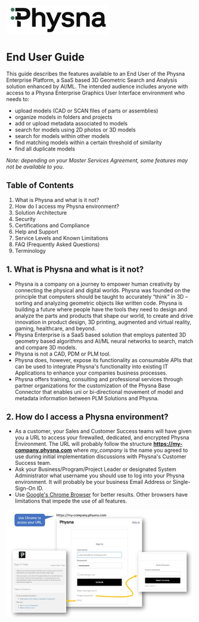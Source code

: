 ![Physna_Logo](./images/Physna_Logo.jpg)
# End User Guide
This guide describes the features available to an End User of the Physna Enterprise Platform, a SaaS based 3D Geometric Search and Analysis solution enhanced by AI/ML. The intended audience includes anyone with access to a Physna Enterprise Graphics User Interface environment who needs to:
- upload models (CAD or SCAN files of parts or assemblies)
- organize models in folders and projects
- add or upload metadata associated to models
- search for models using 2D photos or 3D models
- search for models within other models 
- find matching models within a certain threshold of similarity
- find all duplicate models

_Note: depending on your Master Services Agreement, some features may not be available to you_.

## Table of Contents

1. What is Physna and what is it not?
2. How do I access my Physna environment?
3. Solution Architecture
4. Security
5. Certifications and Compliance
6. Help and Support
7. Service Levels and Known Limitations
7. FAQ (Frequently Asked Questions)
9. Terminology


## 1. What is Physna and what is it not?
- Physna is a company on a journey to empower human creativity by connecting the physical and digital worlds. Physna was founded on the principle that computers should be taught to accurately “think” in 3D – sorting and analyzing geometric objects like written code. Physna is building a future where people have the tools they need to design and analyze the parts and products that shape our world, to create and drive innovation in product design, 3D printing, augmented and virtual reality, gaming, healthcare, and beyond.
- Physna Enterprise is a SaaS based solution that employs patented 3D geometry based algorithms and AI/ML neural networks to search, match and compare 3D models.
- Physna is not a CAD, PDM or PLM tool. 
- Physna does, however, expose its functionality as consumable APIs that can be used to integrate Physna's functionality into existing IT Applications to enhance your companies business processes.
- Physna offers training, consulting and professional services through partner organizations for the customization of the Physna Base Connector that enables uni or bi-directional movement of model and metadata information between PLM Solutions and Physna.

## 2. How do I access a Physna environment?
- As a customer, your Sales and Customer Success teams will have given you a URL to access your firewalled, dedicated, and encrypted Physna Environment. The URL will probably follow the structure __https://my-company.physna.com__ where _my_company_ is the name you agreed to use during initial implementation discussions with Physna's Customer Success team. 
- Ask your Business/Program/Project Leader or designated System Administrator what username you should use to log into your Physna environment. It will probably be your business Email Address or Single-Sign-On ID.
- Use [Google's Chrome Browser](https://support.google.com/chrome/answer/95346) for better results. Other browsers have limitations that impede the use of all features.

![Login-Page](./images/login_page.jpg)



